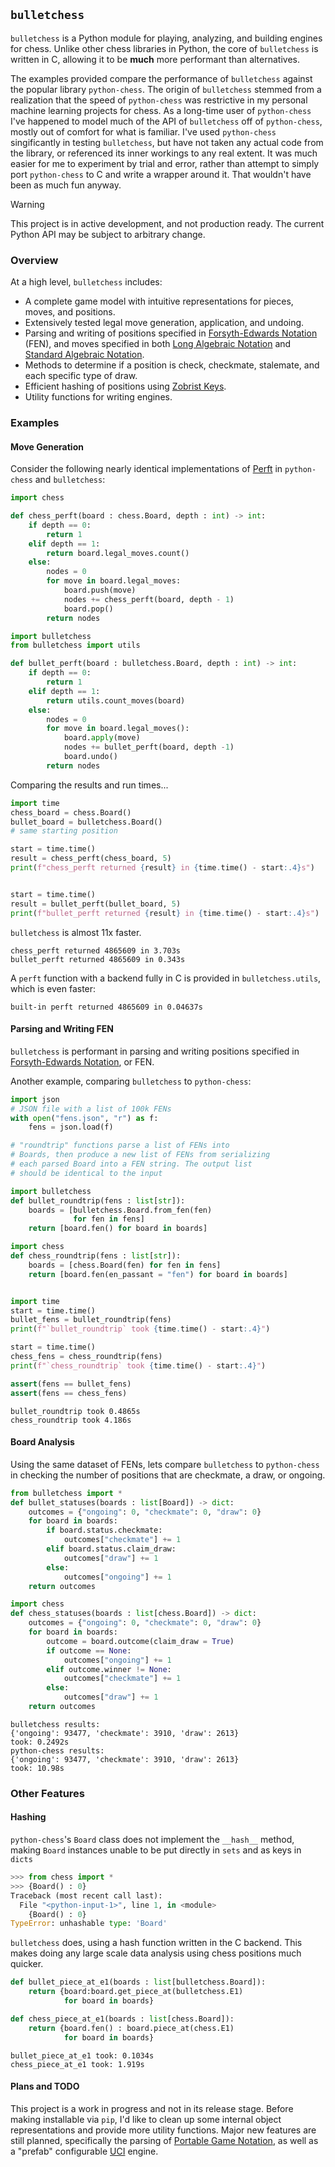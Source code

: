 ## `bulletchess`

`bulletchess` is a Python module for playing, analyzing, and building engines for chess. Unlike other chess libraries in Python, the core of `bulletchess` is written in C, allowing it to be **much** more performant than alternatives.

The examples provided compare the performance of `bulletchess` against the popular library `python-chess`. The origin of `bulletchess` stemmed from a realization that the speed of `python-chess` was restrictive in my personal machine learning projects for chess. As a long-time user of `python-chess` I've happened to model much of the API of `bulletchess`
off of `python-chess`, mostly out of comfort for what is familiar. I've used `python-chess` singificantly in testing `bulletchess`, but have not taken any actual code from the library, or referenced its inner workings to any real extent. It was much easier for me to experiment by trial and error, rather than attempt to simply port `python-chess` to C and write a wrapper around it. That wouldn't have been as much fun anyway. 

> [!WARNING]  
> This project is in active development, and not production ready. The current Python API may be subject to arbitrary change.

### Overview
At a high level, `bulletchess` includes:
- A complete game model with intuitive representations for pieces, moves, and positions.
- Extensively tested legal move generation, application, and undoing.
- Parsing and writing of positions specified in [Forsyth-Edwards Notation](https://www.chessprogramming.org/Forsyth-Edwards_Notation) (FEN), 
and moves specified in both [Long Algebraic Notation](https://www.chessprogramming.org/Algebraic_Chess_Notation#Long_Algebraic_Notation_.28LAN.29) and [Standard Algebraic Notation](https://www.chessprogramming.org/Algebraic_Chess_Notation#Standard_Algebraic_Notation_.28SAN.29).
- Methods to determine if a position is check, checkmate, stalemate, and each specific type of draw.
- Efficient hashing of positions using [Zobrist Keys](https://en.wikipedia.org/wiki/Zobrist_hashing).
- Utility functions for writing engines. 

### Examples

#### Move Generation
Consider the following nearly identical implementations of 
[Perft](https://www.chessprogramming.org/Perft) in `python-chess` 
and `bulletchess`:

```python
import chess

def chess_perft(board : chess.Board, depth : int) -> int:
    if depth == 0:
        return 1
    elif depth == 1:
        return board.legal_moves.count()
    else:
        nodes = 0
        for move in board.legal_moves:
            board.push(move)
            nodes += chess_perft(board, depth - 1)
            board.pop()
        return nodes
```

```python
import bulletchess
from bulletchess import utils

def bullet_perft(board : bulletchess.Board, depth : int) -> int:
    if depth == 0:
        return 1
    elif depth == 1:
        return utils.count_moves(board)
    else:
        nodes = 0
        for move in board.legal_moves():
            board.apply(move)
            nodes += bullet_perft(board, depth -1)
            board.undo()
        return nodes 
```

Comparing the results and run times...
```python
import time
chess_board = chess.Board() 
bullet_board = bulletchess.Board()
# same starting position

start = time.time()
result = chess_perft(chess_board, 5)
print(f"chess_perft returned {result} in {time.time() - start:.4}s") 


start = time.time()
result = bullet_perft(bullet_board, 5)
print(f"bullet_perft returned {result} in {time.time() - start:.4}s") 
```

`bulletchess` is almost 11x faster.

```
chess_perft returned 4865609 in 3.703s
bullet_perft returned 4865609 in 0.343s
```

A `perft` function with a backend fully in C is provided in `bulletchess.utils`, which is even faster:

```
built-in perft returned 4865609 in 0.04637s
```

#### Parsing and Writing FEN

`bulletchess` is performant in parsing and writing positions specified in [Forsyth-Edwards Notation](https://en.wikipedia.org/wiki/Forsyth%E2%80%93Edwards_Notation), or FEN. 

Another example, comparing `bulletchess` to `python-chess`:

```python
import json
# JSON file with a list of 100k FENs
with open("fens.json", "r") as f:
    fens = json.load(f)

# "roundtrip" functions parse a list of FENs into
# Boards, then produce a new list of FENs from serializing
# each parsed Board into a FEN string. The output list
# should be identical to the input

import bulletchess
def bullet_roundtrip(fens : list[str]):
    boards = [bulletchess.Board.from_fen(fen)
              for fen in fens]
    return [board.fen() for board in boards]

import chess
def chess_roundtrip(fens : list[str]):
    boards = [chess.Board(fen) for fen in fens]
    return [board.fen(en_passant = "fen") for board in boards]


import time
start = time.time()
bullet_fens = bullet_roundtrip(fens)
print(f"`bullet_roundtrip` took {time.time() - start:.4}")

start = time.time()
chess_fens = chess_roundtrip(fens)
print(f"`chess_roundtrip` took {time.time() - start:.4}")

assert(fens == bullet_fens)
assert(fens == chess_fens)
```

```
bullet_roundtrip took 0.4865s
chess_roundtrip took 4.186s
```

#### Board Analysis

Using the same dataset of FENs, lets compare `bulletchess` to `python-chess` in checking the number of positions that are checkmate, a draw, or ongoing. 

``` python
from bulletchess import *
def bullet_statuses(boards : list[Board]) -> dict:
    outcomes = {"ongoing": 0, "checkmate": 0, "draw": 0}
    for board in boards:
        if board.status.checkmate:
            outcomes["checkmate"] += 1
        elif board.status.claim_draw:
            outcomes["draw"] += 1
        else:
            outcomes["ongoing"] += 1
    return outcomes
```

``` python
import chess
def chess_statuses(boards : list[chess.Board]) -> dict:
    outcomes = {"ongoing": 0, "checkmate": 0, "draw": 0}
    for board in boards:
        outcome = board.outcome(claim_draw = True)
        if outcome == None:
            outcomes["ongoing"] += 1
        elif outcome.winner != None:
            outcomes["checkmate"] += 1
        else:
            outcomes["draw"] += 1
    return outcomes
```

```
bulletchess results:
{'ongoing': 93477, 'checkmate': 3910, 'draw': 2613}
took: 0.2492s
python-chess results:
{'ongoing': 93477, 'checkmate': 3910, 'draw': 2613}
took: 10.98s
```

### Other Features

#### Hashing

`python-chess`'s `Board` class does not implement the `__hash__` method, making `Board` instances unable to be put directly in `sets` and as keys in `dicts`

```python
>>> from chess import *
>>> {Board() : 0}
Traceback (most recent call last):
  File "<python-input-1>", line 1, in <module>
    {Board() : 0}
TypeError: unhashable type: 'Board'
```

`bulletchess` does, using a hash function written in the C backend. This makes doing any large scale data analysis using chess positions much quicker.

``` python
def bullet_piece_at_e1(boards : list[bulletchess.Board]):
    return {board:board.get_piece_at(bulletchess.E1)
            for board in boards}

def chess_piece_at_e1(boards : list[chess.Board]):
    return {board.fen() : board.piece_at(chess.E1)
            for board in boards}
```

```
bullet_piece_at_e1 took: 0.1034s
chess_piece_at_e1 took: 1.919s
```

#### Plans and TODO

This project is a work in progress and not in its release stage. Before making installable via `pip`, I'd like to clean up some internal object representations and provide more utility functions. 
Major new features are still planned, specifically the parsing of [Portable Game Notation](https://en.wikipedia.org/wiki/Portable_Game_Notation), as well as a "prefab" configurable [UCI](https://en.wikipedia.org/wiki/Universal_Chess_Interface) engine.
